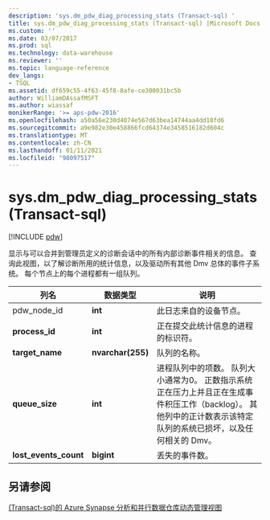 ```yaml
---
description: 'sys.dm_pdw_diag_processing_stats (Transact-sql) '
title: sys.dm_pdw_diag_processing_stats (Transact-sql) |Microsoft Docs
ms.custom: ''
ms.date: 03/07/2017
ms.prod: sql
ms.technology: data-warehouse
ms.reviewer: ''
ms.topic: language-reference
dev_langs:
- TSQL
ms.assetid: df659c55-4f63-45f8-8afe-ce300031bc5b
author: WilliamDAssafMSFT
ms.author: wiassaf
monikerRange: '>= aps-pdw-2016'
ms.openlocfilehash: a50a56e230d4074e567d63bea14744aa4dd18fd6
ms.sourcegitcommit: a9e982e30e458866fcd64374e3458516182d604c
ms.translationtype: MT
ms.contentlocale: zh-CN
ms.lasthandoff: 01/11/2021
ms.locfileid: "98097517"
---
```

# <a name="sysdm_pdw_diag_processing_stats-transact-sql"></a>sys.dm_pdw_diag_processing_stats (Transact-sql) 
[!INCLUDE [pdw](../../includes/applies-to-version/pdw.md)]

  显示与可以合并到管理员定义的诊断会话中的所有内部诊断事件相关的信息。 查询此视图，以了解诊断所用的统计信息，以及驱动所有其他 Dmv 总体的事件子系统。 每个节点上的每个进程都有一组队列。  
  
|列名|数据类型|说明|  
|-----------------|---------------|-----------------|  
|pdw_node_id|**int**|此日志来自的设备节点。|  
|**process_id**|**int**|正在提交此统计信息的进程的标识符。|  
|**target_name**|**nvarchar(255)**|队列的名称。|  
|**queue_size**|**int**|进程队列中的项数。 队列大小通常为0。 正数指示系统正在压力上并且正在生成事件积压工作（backlog）。 其他列中的正计数表示该特定队列的系统已损坏，以及任何相关的 Dmv。|  
|**lost_events_count**|**bigint**|丢失的事件数。|  
  
## <a name="see-also"></a>另请参阅  
 [&#40;Transact-sql&#41;的 Azure Synapse 分析和并行数据仓库动态管理视图 ](../../relational-databases/system-dynamic-management-views/sql-and-parallel-data-warehouse-dynamic-management-views.md)  
  
  

